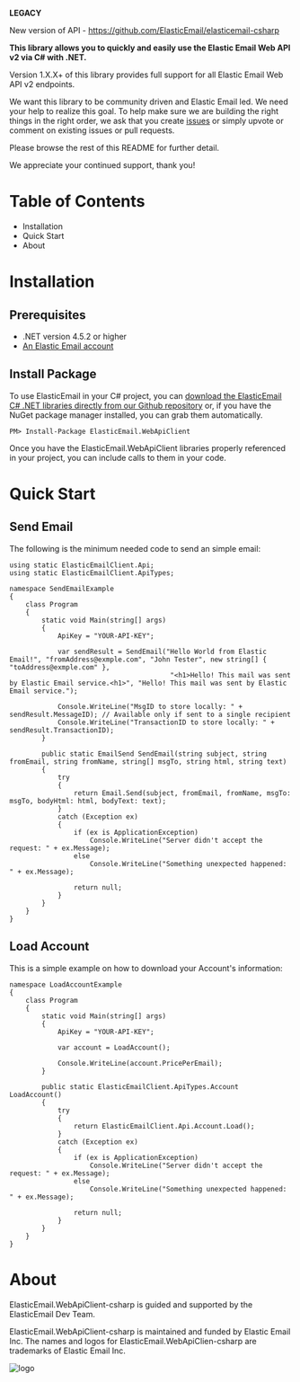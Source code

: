 **LEGACY**

New version of API - https://github.com/ElasticEmail/elasticemail-csharp

**This library allows you to quickly and easily use the Elastic Email Web API v2 via C# with .NET.**

Version 1.X.X+ of this library provides full support for all Elastic Email Web API v2 endpoints.

We want this library to be community driven and Elastic Email led. We need your help to realize this goal. To help make sure we are building the right things in the right order, we ask that you create [issues](https://github.com/ElasticEmail/ElasticEmail.WebApiClient-csharp/issues) or simply upvote or comment on existing issues or pull requests.

Please browse the rest of this README for further detail.

We appreciate your continued support, thank you!

# Table of Contents #
* Installation
* Quick Start
* About

# Installation #
## Prerequisites ##
* .NET version 4.5.2 or higher
* [An Elastic Email account](https://elasticemail.com/account/)
## Install Package ##
To use ElasticEmail in your C# project, you can [download the ElasticEmail C# .NET libraries directly from our Github repository](https://github.com/ElasticEmail/ElasticEmail.WebApiClient-csharp) or, if you have the NuGet package manager installed, you can grab them automatically.

```
PM> Install-Package ElasticEmail.WebApiClient
```

Once you have the ElasticEmail.WebApiClient libraries properly referenced in your project, you can include calls to them in your code. 

# Quick Start #
## Send Email ##
The following is the minimum needed code to send an simple email:

```
using static ElasticEmailClient.Api;
using static ElasticEmailClient.ApiTypes;

namespace SendEmailExample
{
    class Program
    {
        static void Main(string[] args)
        {
            ApiKey = "YOUR-API-KEY";

            var sendResult = SendEmail("Hello World from Elastic Email!", "fromAddress@exmple.com", "John Tester", new string[] { "toAddress@exmple.com" },
                                        "<h1>Hello! This mail was sent by Elastic Email service.<h1>", "Hello! This mail was sent by Elastic Email service.");

            Console.WriteLine("MsgID to store locally: " + sendResult.MessageID); // Available only if sent to a single recipient
            Console.WriteLine("TransactionID to store locally: " + sendResult.TransactionID);
        }
		
        public static EmailSend SendEmail(string subject, string fromEmail, string fromName, string[] msgTo, string html, string text)
        {
            try
            {
                return Email.Send(subject, fromEmail, fromName, msgTo: msgTo, bodyHtml: html, bodyText: text);
            }
            catch (Exception ex)
            {
                if (ex is ApplicationException)
                    Console.WriteLine("Server didn't accept the request: " + ex.Message);
                else
                    Console.WriteLine("Something unexpected happened: " + ex.Message);

                return null;
            }
        }
    }
}
```
## Load Account ##
This is a simple example on how to download your Account's information:
```
namespace LoadAccountExample
{
    class Program
    {
        static void Main(string[] args)
        {
            ApiKey = "YOUR-API-KEY";

            var account = LoadAccount();

            Console.WriteLine(account.PricePerEmail);
        }
		
        public static ElasticEmailClient.ApiTypes.Account LoadAccount()
        {
            try
            {
                return ElasticEmailClient.Api.Account.Load();
            }
            catch (Exception ex)
            {
                if (ex is ApplicationException)
                    Console.WriteLine("Server didn't accept the request: " + ex.Message);
                else
                    Console.WriteLine("Something unexpected happened: " + ex.Message);

                return null;
            }
        }
    }
}
```
# About #
ElasticEmail.WebApiClient-csharp is guided and supported by the ElasticEmail Dev Team.

ElasticEmail.WebApiClient-csharp is maintained and funded by Elastic Email Inc. The names and logos for ElasticEmail.WebApiClien-csharp are trademarks of Elastic Email Inc.

![logo](https://elasticemail.com/files/ee_200x200.png )

